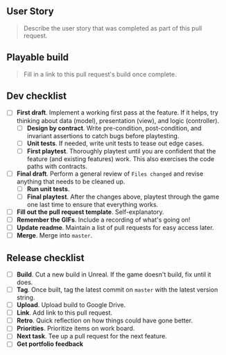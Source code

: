 ## User Story

> Describe the user story that was completed as part of this pull request.

## Playable build

> Fill in a link to this pull request's build once complete.

## Dev checklist

* [ ] **First draft**. Implement a working first pass at the feature. If it helps, try thinking about data (model), presentation (view), and logic (controller).
	* [ ] **Design by contract**. Write pre-condition, post-condition, and invariant assertions to catch bugs before playtesting.
	* [ ] **Unit tests**. If needed, write unit tests to tease out edge cases.
	* [ ] **First playtest**. Thoroughly playtest until you are confident that the feature (and existing features) work. This also exercises the code paths with contracts.
* [ ] **Final draft**. Perform a general review of `Files changed` and revise anything that needs to be cleaned up.
	* [ ] **Run unit tests**.
	* [ ] **Final playtest**. After the changes above, playtest through the game one last time to ensure that everything works.
* [ ] **Fill out the pull request template**. Self-explanatory.
* [ ] **Remember the GIFs**. Include a recording of what's going on!
* [ ] **Update readme**. Maintain a list of pull requests for easy access later.
* [ ] **Merge**. Merge into `master`.

## Release checklist

* [ ] **Build**. Cut a new build in Unreal. If the game doesn't build, fix until it does.
* [ ] **Tag**. Once built, tag the latest commit on `master` with the latest version string.
* [ ] **Upload**. Upload build to Google Drive.
* [ ] **Link**. Add link to this pull request.
* [ ] **Retro**. Quick reflection on how things could have gone better.
* [ ] **Priorities**. Prioritize items on work board.
* [ ] **Next task**. Tee up a pull request for the next feature.
* [ ] **Get portfolio feedback**
